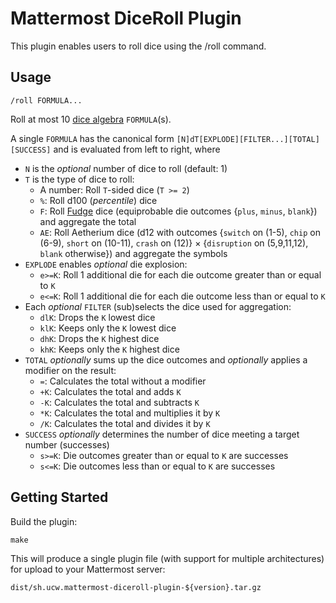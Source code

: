 # Mattermost DiceRoll Plugin

This plugin enables users to roll dice using the /roll command.

## Usage

`/roll FORMULA...`

Roll at most 10 [dice algebra](https://en.wikipedia.org/wiki/Dice_notation) `FORMULA`(s).

A single `FORMULA` has the canonical form `[N]dT[EXPLODE][FILTER...][TOTAL][SUCCESS]` and is evaluated from left to right, where

-   `N` is the _optional_ number of dice to roll (default: 1)
-   `T` is the type of dice to roll:
    -   A number: Roll `T`-sided dice (`T >= 2`)
    -   `%`: Roll d100 (_percentile_) dice
    -   `F`: Roll [Fudge](https://en.wikipedia.org/wiki/Fudge_%28role-playing_game_system%29) dice (equiprobable die outcomes {`plus`, `minus`, `blank`}) and aggregate the total
    -   `AE`: Roll Aetherium dice (d12 with outcomes {`switch` on (1-5), `chip` on (6-9), `short` on (10-11), `crash` on (12)} × {`disruption` on (5,9,11,12), `blank` otherwise}) and aggregate the symbols
-   `EXPLODE` enables _optional_ die explosion:
    -   `e>=K`: Roll 1 additional die for each die outcome greater than or equal to `K`
    -   `e<=K`: Roll 1 additional die for each die outcome less than or equal to `K`
-   Each _optional_ `FILTER` (sub)selects the dice used for aggregation:
    -   `dlK`: Drops the `K` lowest dice
    -   `klK`: Keeps only the `K` lowest dice
    -   `dhK`: Drops the `K` highest dice
    -   `khK`: Keeps only the `K` highest dice
-   `TOTAL` _optionally_ sums up the dice outcomes and _optionally_ applies a modifier on the result:
    -   `=`: Calculates the total without a modifier
    -   `+K`: Calculates the total and adds `K`
    -   `-K`: Calculates the total and subtracts `K`
    -   `*K`: Calculates the total and multiplies it by `K`
    -   `/K`: Calculates the total and divides it by `K`
-   `SUCCESS` _optionally_ determines the number of dice meeting a target number (successes)
    -   `s>=K`: Die outcomes greater than or equal to `K` are successes
    -   `s<=K`: Die outcomes less than or equal to `K` are successes

## Getting Started

Build the plugin:

```
make
```

This will produce a single plugin file (with support for multiple architectures) for upload to your Mattermost server:

```
dist/sh.ucw.mattermost-diceroll-plugin-${version}.tar.gz
```
